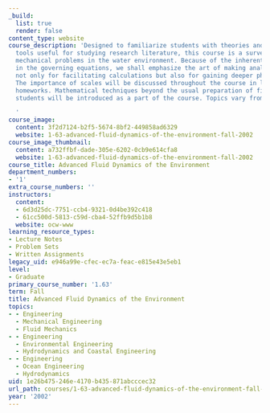 ```yaml
---
_build:
  list: true
  render: false
content_type: website
course_description: 'Designed to familiarize students with theories and analytical
  tools useful for studying research literature, this course is a survey of fluid
  mechanical problems in the water environment. Because of the inherent nonlinearities
  in the governing equations, we shall emphasize the art of making analytical approximations
  not only for facilitating calculations but also for gaining deeper physical insight.
  The importance of scales will be discussed throughout the course in lectures and
  homeworks. Mathematical techniques beyond the usual preparation of first-year graduate
  students will be introduced as a part of the course. Topics vary from year to year.

  '
course_image:
  content: 3f2d7124-b2f5-5674-8bf2-449858ad6329
  website: 1-63-advanced-fluid-dynamics-of-the-environment-fall-2002
course_image_thumbnail:
  content: a732ffbf-dade-305e-6202-0cb9e614cfa8
  website: 1-63-advanced-fluid-dynamics-of-the-environment-fall-2002
course_title: Advanced Fluid Dynamics of the Environment
department_numbers:
- '1'
extra_course_numbers: ''
instructors:
  content:
  - 6d3d25dc-7751-ccb4-9321-0d4be392c418
  - 61cc500d-5813-c59d-cba4-52ffb9d5b1b8
  website: ocw-www
learning_resource_types:
- Lecture Notes
- Problem Sets
- Written Assignments
legacy_uid: e946a99e-cfec-ec7a-feac-e815e43e5eb1
level:
- Graduate
primary_course_number: '1.63'
term: Fall
title: Advanced Fluid Dynamics of the Environment
topics:
- - Engineering
  - Mechanical Engineering
  - Fluid Mechanics
- - Engineering
  - Environmental Engineering
  - Hydrodynamics and Coastal Engineering
- - Engineering
  - Ocean Engineering
  - Hydrodynamics
uid: 1e26b475-246e-4170-b435-871abcccec32
url_path: courses/1-63-advanced-fluid-dynamics-of-the-environment-fall-2002
year: '2002'
---
```

